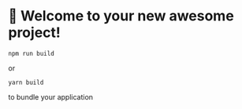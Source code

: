 # 🚀 Welcome to your new awesome project!


```
npm run build
```

or

```
yarn build
```

to bundle your application
